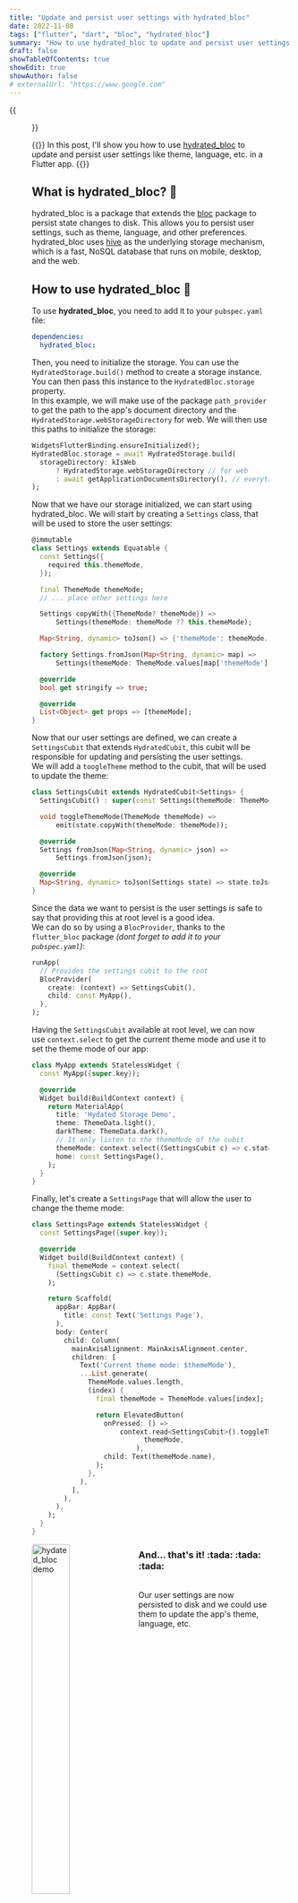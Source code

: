 ```yaml
---
title: "Update and persist user settings with hydrated_bloc"
date: 2022-11-08
tags: ["flutter", "dart", "bloc", "hydrated_bloc"]
summary: "How to use hydrated_bloc to update and persist user settings in a Flutter app."
draft: false
showTableOfContents: true
showEdit: true
showAuthor: false
# externalUrl: "https://www.google.com"
---
```


{{<figure
    src="https://github.com/cgutierr-zgz/stoing_settings_with_hydrated_bloc/blob/main/hydrated_bloc_logo.png?raw=true"
    alt="Hydrated bloc logo"
    caption="[hydrated_bloc](https://pub.dev/packages/hydrated_bloc) by [Felix Angelov](https://github.com/felangel)"
    class="center_scaled">}}


{{<lead>}}
In this post, I'll show you how to use [hydrated_bloc](https://pub.dev/packages/hydrated_bloc) to update and persist user settings like theme, language, etc. in a Flutter app.
{{</lead>}}

## What is hydrated_bloc? :monocle_face:

hydrated_bloc is a package that extends the [bloc](https://pub.dev/packages/bloc) package to persist state changes to disk. This allows you to persist user settings, such as theme, language, and other preferences.<br>
hydrated_bloc uses [hive](https://pub.dev/packages/hive) as the underlying storage mechanism, which is a fast, NoSQL database that runs on mobile, desktop, and the web.

## How to use hydrated_bloc :thinking:

To use **hydrated_bloc**, you need to add it to your `pubspec.yaml` file:

```yaml
dependencies:
  hydrated_bloc:
```

Then, you need to initialize the storage. You can use the `HydratedStorage.build()` method to create a storage instance. You can then pass this instance to the `HydratedBloc.storage` property.<br>
In this example, we will make use of the package `path_provider` to get the path to the app's document directory and the `HydratedStorage.webStorageDirectory` for web. We will then use this paths to initialize the storage:

```dart
WidgetsFlutterBinding.ensureInitialized();
HydratedBloc.storage = await HydratedStorage.build(
  storageDirectory: kIsWeb
      ? HydratedStorage.webStorageDirectory // for web
      : await getApplicationDocumentsDirectory(), // everything else
);
```

Now that we have our storage initialized, we can start using hydrated_bloc. We will start by creating a `Settings` class, that will be used to store the user settings:

```dart
@immutable
class Settings extends Equatable {
  const Settings({
    required this.themeMode,
  });

  final ThemeMode themeMode;
  // ... place other settings here

  Settings copyWith({ThemeMode? themeMode}) =>
      Settings(themeMode: themeMode ?? this.themeMode);

  Map<String, dynamic> toJson() => {'themeMode': themeMode.index};

  factory Settings.fromJson(Map<String, dynamic> map) =>
      Settings(themeMode: ThemeMode.values[map['themeMode'] as int]);

  @override
  bool get stringify => true;

  @override
  List<Object> get props => [themeMode];
}
```

Now that our user settings are defined, we can create a `SettingsCubit` that extends `HydratedCubit`, this cubit will be responsible for updating and persisting the user settings.<br>
We will add a `toogleTheme` method to the cubit, that will be used to update the theme:

```dart
class SettingsCubit extends HydratedCubit<Settings> {
  SettingsCubit() : super(const Settings(themeMode: ThemeMode.system));

  void toggleThemeMode(ThemeMode themeMode) =>
      emit(state.copyWith(themeMode: themeMode));

  @override
  Settings fromJson(Map<String, dynamic> json) =>
      Settings.fromJson(json);

  @override
  Map<String, dynamic> toJson(Settings state) => state.toJson();
}
```

Since the data we want to persist is the user settings is safe to say that providing this at root level is a good idea.<br>
We can do so by using a `BlocProvider`, thanks to the `flutter_bloc` package _(dont forget to add it to your `pubspec.yaml`)_:

```dart
runApp(
  // Provides the settings cubit to the root
  BlocProvider(
    create: (context) => SettingsCubit(),
    child: const MyApp(),
  ),
);
```

Having the `SettingsCubit` available at root level, we can now use `context.select` to get the current theme mode and use it to set the theme mode of our app:

```dart
class MyApp extends StatelessWidget {
  const MyApp({super.key});

  @override
  Widget build(BuildContext context) {
    return MaterialApp(
      title: 'Hydated Storage Demo',
      theme: ThemeData.light(),
      darkTheme: ThemeData.dark(),
	  // It only listen to the themeMode of the cubit
      themeMode: context.select((SettingsCubit c) => c.state.themeMode),
      home: const SettingsPage(),
    );
  }
}
```

Finally, let's create a `SettingsPage` that will allow the user to change the theme mode:

```dart
class SettingsPage extends StatelessWidget {
  const SettingsPage({super.key});

  @override
  Widget build(BuildContext context) {
    final themeMode = context.select(
      (SettingsCubit c) => c.state.themeMode,
    );

    return Scaffold(
      appBar: AppBar(
        title: const Text('Settings Page'),
      ),
      body: Center(
        child: Column(
          mainAxisAlignment: MainAxisAlignment.center,
          children: [
            Text('Current theme mode: $themeMode'),
            ...List.generate(
              ThemeMode.values.length,
              (index) {
                final themeMode = ThemeMode.values[index];

                return ElevatedButton(
                  onPressed: () =>
                      context.read<SettingsCubit>().toggleThemeMode(
                            themeMode,
                          ),
                  child: Text(themeMode.name),
                );
              },
            ),
          ],
        ),
      ),
    );
  }
}
```


<table>
    <tr>
		<img src="https://github.com/cgutierr-zgz/stoing_settings_with_hydrated_bloc/blob/main/hydrated_bloc_demo.gif?raw=true" alt="hydated_bloc demo" width="40%" style="border-radius: 1%; float: left; margin: 0 5% 0 0;">
    </tr>
    <tr>
		<div>
			<h3>And... that's it! :tada: :tada: :tada:</h3><br>
			Our user settings are now persisted to disk and we could use them to update the app's theme, language, etc.
		</div>
    </tr>
</table>

## Conclusion :memo:

In this post, I showed you how to use hydrated_bloc to persist user settings in a Flutter app. I hope you found this post useful. If you have any questions, feel free to leave a comment below.<br>


## Extra :gift:

The full **source code** with **100% test coverage** :test_tube: for this post is available [here](https://github.com/cgutierr-zgz/stoing_settings_with_hydrated_bloc) :mag:<br>

## References :books:

- [hydrated_bloc](https://pub.dev/packages/hydrated_bloc)
- [hive](https://pub.dev/packages/hive)
- [path_provider](https://pub.dev/packages/path_provider)
- [flutter_bloc](https://pub.dev/packages/flutter_bloc)
